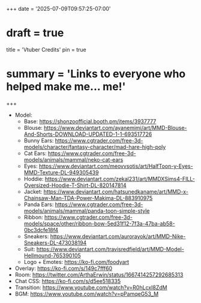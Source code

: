 +++
date = '2025-07-09T09:57:25-07:00'
# draft = true
title = 'Vtuber Credits'
pin = true
# summary = 'Links to everyone who helped make me... me!'
+++

- Model:
  - Base: https://shonzoofficial.booth.pm/items/3937777
  - Blouse: https://www.deviantart.com/ayanemimi/art/MMD-Blouse-And-Shorts-DOWNLOAD-UPDATED-1-1-693517726
  - Bunny Ears: https://www.cgtrader.com/free-3d-models/character/fantasy-character/mad-hare-high-poly
  - Cat Ears: https://www.cgtrader.com/free-3d-models/animals/mammal/neko-cat-ears
  - Eyes: https://www.deviantart.com/meovvsotis/art/HalfToon-y-Eyes-MMD-Texture-DL-949305439
  - Hoddie: https://www.deviantart.com/zekal231/art/MMDXSims4-FILL-Oversized-Hoodie-T-Shirt-DL-820147814
  - Jacket: https://www.deviantart.com/hatsunedkaname/art/MMD-x-Chainsaw-Man-TDA-Power-Makima-DL-883910975
  - Panda Ears: https://www.cgtrader.com/free-3d-models/animals/mammal/panda-toon-simple-style
  - Ribbon: https://www.cgtrader.com/free-3d-models/space/other/ribbon-bow-5ed31f12-7f3a-47ba-ab58-0bc3dcfe18f4
  - Sneakers: https://www.deviantart.com/aurorayok/art/MMD-Nike-Sneakers-DL-473038194
  - Suit: https://www.deviantart.com/travisredfield/art/MMD-Model-Hellmound-765390105
  - Logo + Emotes: https://ko-fi.com/foodyart
- Overlay: https://ko-fi.com/s/149c7fff60
- Room: https://twitter.com/ArthaErwin/status/1667414257292685313
- Chat CSS: https://ko-fi.com/s/d5ee518335
- Transition: https://www.youtube.com/watch?v=R0hLcxI8ZdM
- BGM: https://www.youtube.com/watch?v=pPamqeG53_M